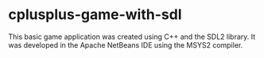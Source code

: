 # cplusplus-game-with-sdl

This basic game application was created using C++ and the SDL2 library.
It was developed in the Apache NetBeans IDE using the MSYS2 compiler.
